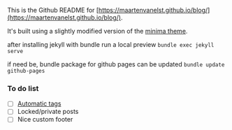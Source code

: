 This is the Github README for [https://maartenvanelst.github.io/blog/](https://maartenvanelst.github.io/blog/). 

It's built using a slightly modified version of the [minima theme](https://github.com/jekyll/minima).

after installing jekyll with bundle run a local preview
`bundle exec jekyll serve`

if need be, bundle package for github pages can be updated
`bundle update github-pages`

### To do list
- [ ] [Automatic tags](http://www.jasonemiller.org/2020/12/23/tagging-posts-in-jekyll-minima.html)
- [ ] Locked/private posts
- [ ] Nice custom footer
